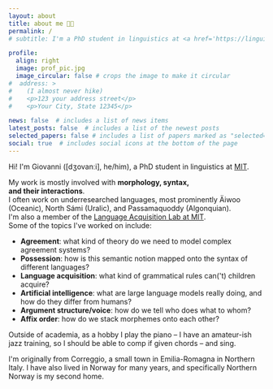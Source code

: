 ```yaml
---
layout: about
title: about me 👋🏼
permalink: /
# subtitle: I'm a PhD student in linguistics at <a href='https://linguistics.mit.edu/user/groversi/'>MIT</a>.

profile:
  align: right
  image: prof_pic.jpg
  image_circular: false # crops the image to make it circular
#  address: >
#    (I almost never hike)
#    <p>123 your address street</p>
#    <p>Your City, State 12345</p>

news: false  # includes a list of news items
latest_posts: false  # includes a list of the newest posts
selected_papers: false # includes a list of papers marked as "selected={true}"
social: true  # includes social icons at the bottom of the page
---
```


Hi! I'm Giovanni ([dʒovanːi], he/him), a PhD student in linguistics at <a href='https://linguistics.mit.edu/user/groversi/'>MIT</a>.

My work is mostly involved with **morphology, syntax,<br> and their interactions**.<br>
I often work on underresearched languages, most prominently Äiwoo (Oceanic), North Sámi (Uralic), and Passamaquoddy (Algonquian).<br> 
I'm also a member of the [Language Acquisition Lab at MIT](https://www.childlanguage.mit.edu/about).<br>
Some of the topics I've worked on include:

- **Agreement**: what kind of theory do we need to model complex agreement systems?
- **Possession**: how is this semantic notion mapped onto the syntax of different languages?
- **Language acquisition**: what kind of grammatical rules can('t) children acquire?
- **Artificial intelligence**: what are large language models really doing, and how do they differ from humans?  
- **Argument structure/voice**: how do we tell who does what to whom?
- **Affix order**: how do we stack morphemes onto each other?



Outside of academia, as a hobby I play the piano – I have an amateur-ish jazz training, so I should be able to comp if given chords – and sing.

I'm originally from Correggio, a small town in Emilia-Romagna in Northern Italy. I have also lived in Norway for many years, and specifically Northern Norway is my second home.